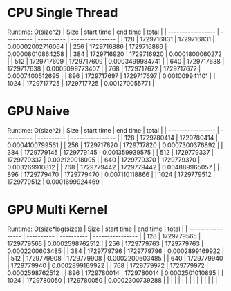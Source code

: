 # CPU Single Thread
Runtime: O(size^2)
| Size              | start time | end time   | total            |
| ----------------- | ---------- | ---------- | ---------------- |
| 128               | 1729716831 | 1729716831 | 0.00002002716064 |
| 256               | 1729716886 | 1729716886 | 0.00008010864258 |
| 384               | 1729716920 | 1729716920 | 0.0001800060272  |
| 512               | 1729717609 | 1729717609 | 0.0003499984741  |
| 640               | 1729717638 | 1729717638 | 0.0005099773407  |
| 768               | 1729717672 | 1729717672 | 0.0007400512695  |
| 896               | 1729717697 | 1729717697 | 0.001009941101   |
| 1024              | 1729717725 | 1729717725 | 0.001270055771   |

# GPU Naive
Runtime: O(size^2)
| Size              | start time | end time   | total            |
| ----------------- | ---------- | ---------- | ---------------- |
| 128               | 1729780414 | 1729780414 | 0.0004100799561  |
| 256               | 1729717820 | 1729717820 | 0.0007300376892  |
| 384               | 1729779145 | 1729779145 | 0.001359939575   |
| 512               | 1729779337 | 1729779337 | 0.002120018005   |
| 640               | 1729779370 | 1729779370 | 0.003269910812   |
| 768               | 1729779442 | 1729779442 | 0.004889965057   |
| 896               | 1729779470 | 1729779470 | 0.007110118866   |
| 1024              | 1729779512 | 1729779512 | 0.0001699924469  |

# GPU Multi Kernel
Runtime: O(size*log(size))
| Size              | start time | end time   | total            |
| ----------------- | ---------- | ---------- | ---------------- |
| 128               | 1729779565 | 1729779565 | 0.0002598762512  |
| 256               | 1729779763 | 1729779763 | 0.0002200603485  |
| 384               | 1729779796 | 1729779796 | 0.0002899169922  |
| 512               | 1729779908 | 1729779908 | 0.0002200603485  |
| 640               | 1729779940 | 1729779940 | 0.0002899169922  |
| 768               | 1729779972 | 1729779972 | 0.0002598762512  |
| 896               | 1729780014 | 1729780014 | 0.0002501010895  |
| 1024              | 1729780050 | 1729780050 | 0.0002300739288  |
|                   |            |            |                  |
|                   |            |            |                  |
|                   |            |            |
